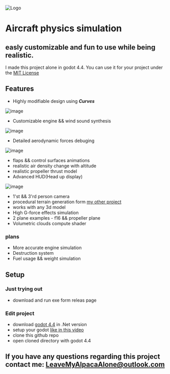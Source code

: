 ![Logo](https://github.com/user-attachments/assets/d09c4e9f-e345-48a8-99ec-e3a5b4770168)
# Aircraft physics simulation 
## easly customizable and fun to use while being realistic.
I made this project alone in godot 4.4.
You can use it for your project under the <a href="https://github.com/LeaveMyAlpaca/Flight-sim/blob/main/LICENSE">MIT License</a> 
## Features
- Highly modifiable design using ***Curves***

![image](https://github.com/user-attachments/assets/3080abc0-f63c-44f7-873d-7b3a9ce20204)
- Customizable engine && wind sound synthesis
  
![image](https://github.com/user-attachments/assets/f3e7f2fc-a572-4e58-b178-3107691e39ad)
- Detailed aerodynamic forces debuging

![image](https://github.com/user-attachments/assets/4150a717-f7ae-4a64-a4b1-4cc51c1720a6)
- flaps && control surfaces animations
- realistic air density change with altitude
- realistic propeller thrust model
- Advanced HUD(Head up display)

![image](https://github.com/user-attachments/assets/8136310b-3b72-4c16-a8fb-5092547b04b1)
- 1'st && 3'rd person camera
- procedural terrain generation form [my other project](https://github.com/LeaveMyAlpaca/proceduralMapGen) 
- works with any 3d model
- High G-force effects simulation
- 2 plane examples - f16 && propeller plane
- Volumetric clouds compute shader 
### plans
- More accurate engine simulation 
- Destruction system 
- Fuel usage && weight simulation 
## Setup
### Just trying out
- download and run exe form releas page
### Edit project
- download <a href="https://godotengine.org/download/archive/4.4-stable/">godot 4.4</a>  in .Net version
- setup your godot <a href="https://www.youtube.com/watch?v=Yi1iIM-B7XQ">like in this video </a>
- clone this github repo
- open cloned directory with godot 4.4
## If you have any questions regarding this project contact me: LeaveMyAlpacaAlone@outlook.com
